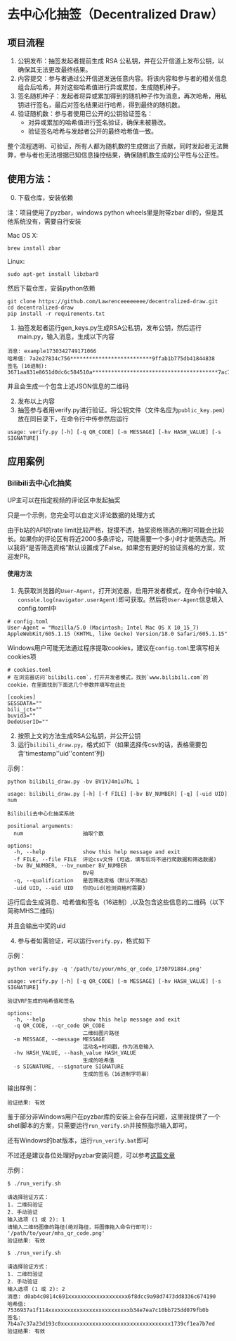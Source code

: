 # 去中心化抽签（Decentralized Draw）

## 项目流程

1. 公钥发布：抽签发起者提前生成 RSA 公私钥，并在公开信道上发布公钥，以确保其无法更改最终结果。
2. 内容提交：参与者通过公开信道发送任意内容。将该内容和参与者的相关信息组合后哈希，并对这些哈希值进行异或累加，生成随机种子。
3. 签名随机种子：发起者将异或累加得到的随机种子作为消息，再次哈希，用私钥进行签名，最后对签名结果进行哈希，得到最终的随机数。
4. 验证随机数：参与者使用已公开的公钥验证签名：
     - 对异或累加的哈希值进行签名验证，确保未被篡改。
     - 验证签名哈希与发起者公开的最终哈希值一致。

整个流程透明、可验证，所有人都为随机数的生成做出了贡献，同时发起者无法舞弊，参与者也无法根据已知信息操控结果，确保随机数生成的公平性与公正性。

## 使用方法：

0. 下载仓库，安装依赖

注：项目使用了pyzbar，windows python wheels里是附带zbar dll的，但是其他系统没有，需要自行安装

Mac OS X:
```
brew install zbar
```

Linux:
```
sudo apt-get install libzbar0
```

然后下载仓库，安装python依赖

```
git clone https://github.com/Lawrenceeeeeeee/decentralized-draw.git
cd decentralized-draw
pip install -r requirements.txt
```

1. 抽签发起者运行gen_keys.py生成RSA公私钥，发布公钥，然后运行main.py，输入消息，生成以下内容

```
消息: example1730342749171066
哈希值: 7a2e27834c756**************************9ffab1b775db41844838
签名 (16进制): 3671aa831e8651d0dc6c584510a****************************************7ac75da4407824a74cec4c556cbad47f2ff0909b3c
```
并且会生成一个包含上述JSON信息的二维码

2. 发布以上内容
3. 抽签参与者用verify.py进行验证。将公钥文件（文件名应为`public_key.pem`）放在同目录下，在命令行中传参然后运行

```
usage: verify.py [-h] [-q QR_CODE] [-m MESSAGE] [-hv HASH_VALUE] [-s SIGNATURE]
```

## 应用案例

### Bilibili去中心化抽奖

UP主可以在指定视频的评论区中发起抽奖

只是一个示例，您完全可以自定义评论数据的处理方式

由于b站的API的rate limit比较严格，捉摸不透，抽奖资格筛选的用时可能会比较长。如果你的评论区有将近2000多条评论，可能需要一个多小时才能筛选完。所以我将“是否筛选资格”默认设置成了False。如果您有更好的验证资格的方案，欢迎发PR。

#### 使用方法

1. 先获取浏览器的`User-Agent`，打开浏览器，启用开发者模式，在命令行中输入`console.log(navigator.userAgent)`即可获取。然后将`User-Agent`信息填入config.toml中

```
# config.toml
User-Agent = "Mozilla/5.0 (Macintosh; Intel Mac OS X 10_15_7) AppleWebKit/605.1.15 (KHTML, like Gecko) Version/18.0 Safari/605.1.15"
```

Windows用户可能无法通过程序提取cookies，建议在`config.toml`里填写相关cookies项
```
# cookies.toml
# 在浏览器访问`bilibili.com`，打开开发者模式，找到`www.bilibili.com`的cookie，在里面找到下面这几个参数并填写在此处

[cookies]
SESSDATA=""
bili_jct=""
buvid3=""
DedeUserID=""
```

2. 按照上文的方法生成RSA公私钥，并公开公钥
3. 运行`bilibili_draw.py`，格式如下（如果选择传csv的话，表格需要包含'timestamp''uid''content'列）

示例：
```
python bilibili_draw.py -bv BV1YJ4m1u7hL 1 
```

```
usage: bilibili_draw.py [-h] [-f FILE] [-bv BV_NUMBER] [-q] [-uid UID] num

Bilibili去中心化抽奖系统

positional arguments:
  num                   抽取个数

options:
  -h, --help            show this help message and exit
  -f FILE, --file FILE  评论csv文件 (可选，填写后将不进行爬数据和筛选数据)
  -bv BV_NUMBER, --bv_number BV_NUMBER
                        BV号
  -q, --qualification   是否筛选资格（默认不筛选）
  -uid UID, --uid UID   你的uid(检测资格时需要)
```

运行后会生成消息、哈希值和签名（16进制）,以及包含这些信息的二维码（以下简称MHS二维码）

并且会输出中奖的uid

4. 参与者如需验证，可以运行`verify.py`，格式如下

示例：
```
python verify.py -q '/path/to/your/mhs_qr_code_1730791884.png'
```

```
usage: verify.py [-h] [-q QR_CODE] [-m MESSAGE] [-hv HASH_VALUE] [-s SIGNATURE]

验证VRF生成的哈希值和签名

options:
  -h, --help            show this help message and exit
  -q QR_CODE, --qr_code QR_CODE
                        二维码图片路径
  -m MESSAGE, --message MESSAGE
                        活动名+时间戳，作为消息输入
  -hv HASH_VALUE, --hash_value HASH_VALUE
                        生成的哈希值
  -s SIGNATURE, --signature SIGNATURE
                        生成的签名（16进制字符串）
```

输出样例：
```
验证结果: 有效
```

鉴于部分非Windows用户在pyzbar库的安装上会存在问题，这里我提供了一个shell脚本的方案，只需要运行`run_verify.sh`并按照指示输入即可。

还有Windows的bat版本，运行`run_verify.bat`即可

不过还是建议各位处理好pyzbar安装问题，可以参考[这篇文章](https://stackoverflow.com/questions/71984213/macbook-m1raise-importerrorunable-to-find-zbar-shared-library-importerror)

示例：
```
$ ./run_verify.sh

请选择验证方式：
1. 二维码验证
2. 手动验证
输入选项 (1 或 2): 1
请输入二维码图像的路径(绝对路径，将图像拖入命令行即可): '/path/to/your/mhs_qr_code.png'
验证结果: 有效
```

```
$ ./run_verify.sh

请选择验证方式：
1. 二维码验证
2. 手动验证
输入选项 (1 或 2): 2
消息: d0ab4c0814c691xxxxxxxxxxxxxxxxxxx6f8dcc9a98d7473dd8336c674190
哈希值: 7536937a1f114xxxxxxxxxxxxxxxxxxxxxxxxxxb34e7ea7c10bb725dd079fb0b
签名: 7b4a7c37a23d193c0xxxxxxxxxxxxxxxxxxxxxxxxxxxxxxxxxxx1739cf1ea7b7ed
验证结果: 有效
```